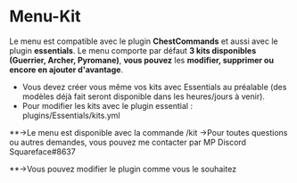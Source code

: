 # Menu-Kit

Le menu est compatible avec le plugin **ChestCommands** et aussi avec le plugin **essentials**. Le menu comporte par défaut **3 kits disponibles (Guerrier, Archer, Pyromane)**, **vous pouvez** les **modifier, supprimer ou encore en ajouter d'avantage**.

- Vous devez créer vous même vos kits avec Essentials au préalable (des modèles déjà fait seront disponible dans les heures/jours à venir).
- Pour modifier les kits avec le plugin essential : plugins/Essentials/kits.yml



**→Le menu est disponible avec la commande /kit →Pour toutes questions ou autres demandes, vous pouvez me contacter par MP Discord Squareface#8637

**→Vous pouvez modifier le plugin comme vous le souhaitez
